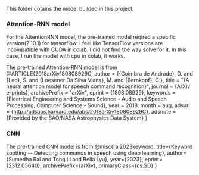 This folder cotains the model builded in this project.
### Attention-RNN model
For the AttentionRNN model, the pre-trained model reqired a specific version(2.10.1) for tensorflow.
I feel like TensorFlow versions are incompatible with CUDA in colab. I did not find the way solve for it.
In this case, I run the model with cpu in colab, it works.

The pre-trained Attention-RNN model is from
@ARTICLE{2018arXiv180808929C,
   author = {{Coimbra de Andrade}, D. and {Leo}, S. and {Loesener Da Silva Viana}, M. and 
	{Bernkopf}, C.},
    title = "{A neural attention model for speech command recognition}",
  journal = {ArXiv e-prints},
archivePrefix = "arXiv",
   eprint = {1808.08929},
 keywords = {Electrical Engineering and Systems Science - Audio and Speech Processing, Computer Science - Sound},
     year = 2018,
    month = aug,
   adsurl = {http://adsabs.harvard.edu/abs/2018arXiv180808929C},
  adsnote = {Provided by the SAO/NASA Astrophysics Data System}
}

### CNN
The pre-trained CNN model is from
@misc{rai2023keyword,
      title={Keyword spotting -- Detecting commands in speech using deep learning}, 
      author={Sumedha Rai and Tong Li and Bella Lyu},
      year={2023},
      eprint={2312.05640},
      archivePrefix={arXiv},
      primaryClass={cs.SD}
}
